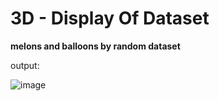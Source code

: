 #  3D - Display Of Dataset
**melons and balloons by random dataset**

output:

![image](https://user-images.githubusercontent.com/83751182/128349785-94fad011-3e23-41de-8b90-73cae49f108a.png)
